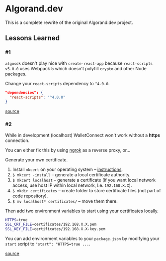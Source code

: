 # Algorand.dev

This is a complete rewrite of the original Algorand.dev project.

## Lessons Learned

### #1

`algosdk` doesn't play nice with `create-react-app` because `react-scripts v5.0.0` uses Webpack 5 which doesn't polyfill `crypto` and other Node packages.

Change your `react-scripts` dependency to `^4.0.0`.

```json
"dependencies": {
  "react-scripts": "^4.0.0"
}
```

[source][1]

### #2

While in development (localhost) WalletConnect won't work without a **https** connection.

You can either fix this by using [ngrok](https://ngrok.com/) as a reverse proxy, or...

Generate your own certificate.

1. Install `mkcert` on your operating system – [instructions](https://github.com/FiloSottile/mkcert#installation).
2. `$ mkcert -install` – generate a local certificate authority.
3. `$ mkcert localhost` – generate a certificate (if you want local network access, use host IP within local network, I.e. `192.168.X.X`).
4. `$ mkdir certificates` – create folder to store certificate files (not part of code repository).
5. `$ mv localhost* certificates/` – move them there.

Then add two environment variables to start using your certificates locally.

```sh
HTTPS=true
SSL_CRT_FILE=certificates/192.168.X.X.pem
SSL_KEY_FILE=certificates/192.168.X.X-key.pem
```

You can add environment variables to your `package.json` by modifying your `start` script to `"start": "HTTPS=true ...`.

[source][2]

[1]: https://github.com/facebook/create-react-app/issues/11756#issuecomment-1083271257
[2]: https://create-react-app.dev/docs/using-https-in-development/